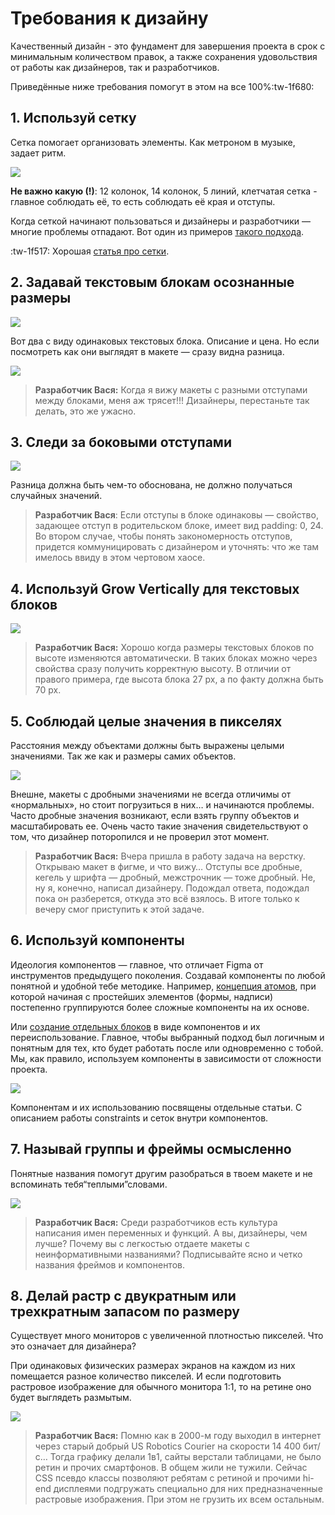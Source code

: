 # Требования к дизайну
Качественный дизайн - это фундамент для завершения проекта в срок с минимальным количеством правок, а также сохранения удовольствия от работы как дизайнеров, так и разработчиков.

Приведённые ниже требования помогут в этом на все 100%:tw-1f680: 

## 1. Используй сетку
Сетка помогает организовать элементы. Как метроном в музыке, задает ритм.

![](https://habrastorage.org/webt/ch/kh/sl/chkhslnbxhbqrfhdmbewt7hxzi4.jpeg)

**Не важно какую (!)**: 12 колонок, 14 колонок, 5 линий, клетчатая сетка - главное соблюдать её, то есть соблюдать её края и отступы.

Когда сеткой начинают пользоваться и дизайнеры и разработчики — многие проблемы отпадают. Вот один из примеров [такого подхода](http://designpub.ru/%D0%BE%D1%82%D1%81%D1%82%D1%83%D0%BF%D1%8B-%D0%B2-%D0%B4%D0%B8%D0%B7%D0%B0%D0%B9%D0%BD%D0%B5-%D1%81%D0%B8%D1%81%D1%82%D0%B5%D0%BC%D0%BD%D1%8B%D0%B9-%D0%BF%D0%BE%D0%B4%D1%85%D0%BE%D0%B4-82cad46dd34f "такого подхода").

:tw-1f517: Хорошая [статья про сетки](https://habr.com/ru/post/344910/ "статья про сетки").

## 2. Задавай текстовым блокам осознанные размеры
![](https://habrastorage.org/webt/hh/qh/fl/hhqhfl72qtx7bcir2o2jzmn24ne.jpeg)

Вот два с виду одинаковых текстовых блока. Описание и цена. Но если посмотреть как они выглядят в макете — сразу видна разница.

![](https://habrastorage.org/webt/ed/mc/fq/edmcfqachkilb2cpzorhwukkbxk.jpeg)

> **Разработчик Вася:** Когда я вижу макеты с разными отступами между блоками, меня аж трясет!!! Дизайнеры, перестаньте так делать, это же ужасно.

## 3. Следи за боковыми отступами
![](https://habrastorage.org/webt/w_/lv/_o/w_lv_objajhxlplipa9j57_kcy4.jpeg)

Разница должна быть чем-то обоснована, не должно получаться случайных значений.

> **Разработчик Вася**: Если отступы в блоке одинаковы — свойство, задающее отступ в родительском блоке, имеет вид padding: 0, 24. Во втором случае, чтобы понять закономерность отступов, придется коммуницировать с дизайнером и уточнять: что же там имелось ввиду в этом чертовом хаосе.

## 4. Используй Grow Vertically для текстовых блоков
![](https://habrastorage.org/webt/v-/f6/8n/v-f68nb8qnuetkfvru5oujnglbq.jpeg)

> **Разработчик Вася:** Хорошо когда размеры текстовых блоков по высоте изменяются автоматически. В таких блоках можно через свойства сразу получить корректную высоту. В отличии от правого примера, где высота блока 27 px, а по факту должна быть 70 px.

## 5. Соблюдай целые значения в пикселях
Расстояния между объектами должны быть выражены целыми значениями. Так же как и размеры самих объектов.

![](https://habrastorage.org/webt/xh/54/kj/xh54kjl6ige16cmevdtu-ntwkaq.jpeg)

Внешне, макеты с дробными значениями не всегда отличимы от «нормальных», но стоит погрузиться в них… и начинаются проблемы. Часто дробные значения возникают, если взять группу объектов и масштабировать ее. Очень часто такие значения свидетельствуют о том, что дизайнер поторопился и не проверил этот момент.

> **Разработчик Вася:** Вчера пришла в работу задача на верстку. Открываю макет в фигме, и что вижу… Отступы все дробные, кегель у шрифта — дробный, межстрочник — тоже дробный. Не, ну я, конечно, написал дизайнеру. Подождал ответа, подождал пока он разберется, откуда это всё взялось. В итоге только к вечеру смог приступить к этой задаче.

## 6. Используй компоненты
Идеология компонентов — главное, что отличает Figma от инструментов предыдущего поколения. Создавай компоненты по любой понятной и удобной тебе методике. Например, [концепция атомов](https://habr.com/ru/post/249223/ "концепция атомов"), при которой начиная с простейших элементов (формы, надписи) постепенно группируются более сложные компоненты на их основе.

Или [создание отдельных блоков](https://habr.com/ru/post/340774/ "создание отдельных блоков") в виде компонентов и их переиспользование. Главное, чтобы выбранный подход был логичным и понятным для тех, кто будет работать после или одновременно с тобой. Мы, как правило, используем компоненты в зависимости от сложности проекта.

![](https://habrastorage.org/webt/kk/zw/8n/kkzw8niykuycpe-mkkeptihghks.jpeg)

Компонентам и их использованию посвящены отдельные статьи. С описанием работы constraints и сеток внутри компонентов.

## 7. Называй группы и фреймы осмысленно
Понятные названия помогут другим разобраться в твоем макете и не вспоминать тебя“теплыми”словами.

![](https://habrastorage.org/webt/or/9o/is/or9ois-khyfhxsnvvt7-xqjsp4w.jpeg)

> **Разработчик Вася:** Среди разработчиков есть культура написания имен переменных и функций. А вы, дизайнеры, чем лучше? Почему вы с легкостью отдаете макеты с неинформативными названиями? Подписывайте ясно и четко названия фреймов и компонентов.

## 8. Делай растр с двукратным или трехкратным запасом по размеру
Существует много мониторов с увеличенной плотностью пикселей. Что это означает для дизайнера?

При одинаковых физических размерах экранов на каждом из них помещается разное количество пикселей. И если подготовить растровое изображение для обычного монитора 1:1, то на ретине оно будет выглядеть размытым.

![](https://habrastorage.org/webt/ze/kp/ad/zekpadel0eaxb8nhzj2xdxie6ea.jpeg)

> **Разработчик Вася:** Помню как в 2000-м году выходил в интернет через старый добрый US Robotics Courier на скорости 14 400 бит/с… Тогда графику делали 1в1, сайты верстали таблицами, не было ретин и прочих смартфонов. В общем жили не тужили. Сейчас CSS псевдо классы позволяют ребятам с ретиной и прочими hi-end дисплеями подгружать специально для них предназначенные растровые изображения. При этом не грузить их всем остальным.
